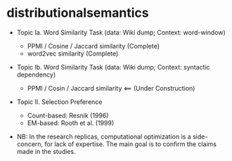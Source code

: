 # distributionalsemantics

* Topic Ia. Word Similarity Task (data: Wiki dump; Context: word-window)
  * PPMI / Cosine / Jaccard similarity (Complete)
  * word2vec similarity (Complete)
* Topic Ib. Word Similarity Task (data: Wiki dump; Context: syntactic dependency)
  * PPMI / Cosin / Jaccard similarity <== (Under Construction)
* Topic II. Selection Preference
  * Count-based: Resnik (1996)
  * EM-based: Rooth et al. (1999)


* NB: In the research replicas, computational optimization is a side-concern, for lack of expertise. The main goal is to confirm the claims made in the studies.
